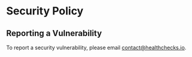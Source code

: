 # Security Policy

## Reporting a Vulnerability

To report a security vulnerability, please email contact@healthchecks.io.
